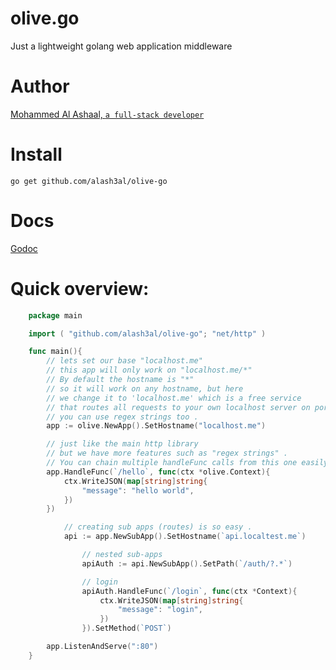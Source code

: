 # olive.go
Just a lightweight golang web application middleware

# Author
[Mohammed Al Ashaal, `a full-stack developer`](http://www.alash3al.xyz)


# Install
`go get github.com/alash3al/olive-go`

# Docs
[Godoc](http://godoc.org/github.com/alash3al/olive-go)

# Quick overview:
```go
	package main

	import ( "github.com/alash3al/olive-go"; "net/http" )

	func main(){
		// lets set our base "localhost.me"
		// this app will only work on "localhost.me/*"
		// By default the hostname is "*"
		// so it will work on any hostname, but here
		// we change it to 'localhost.me' which is a free service
		// that routes all requests to your own localhost server on port 80,
		// you can use regex strings too .
		app := olive.NewApp().SetHostname("localhost.me")

		// just like the main http library
		// but we have more features such as "regex strings" .
		// You can chain multiple handleFunc calls from this one easily .
		app.HandleFunc(`/hello`, func(ctx *olive.Context){
			ctx.WriteJSON(map[string]string{
				"message": "hello world",
			})
		})

			// creating sub apps (routes) is so easy .
			api := app.NewSubApp().SetHostname(`api.localtest.me`)

				// nested sub-apps
				apiAuth := api.NewSubApp().SetPath(`/auth/?.*`)

				// login
				apiAuth.HandleFunc(`/login`, func(ctx *Context){
					ctx.WriteJSON(map[string]string{
						"message": "login",
					})
				}).SetMethod(`POST`)

		app.ListenAndServe(":80")
	}
```

